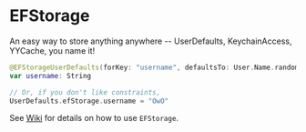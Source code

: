# EFStorage

An easy way to store anything anywhere -- UserDefaults, KeychainAccess, YYCache, you name it!

```swift
@EFStorageUserDefaults(forKey: "username", defaultsTo: User.Name.random())
var username: String

// Or, if you don't like constraints,
UserDefaults.efStorage.username = "OwO"
```

See [Wiki](https://github.com/EFPrefix/EFStorage/wiki) for details on how to use `EFStorage`.
